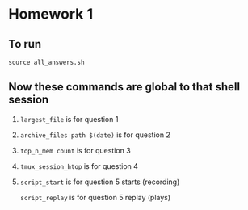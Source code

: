 # Homework 1

## To run 

```shell
source all_answers.sh
```

## Now these commands are global to that shell session

1. `largest_file` is for question 1

2. `archive_files path $(date)` is for question 2

3. `top_n_mem count` is for question 3

4. `tmux_session_htop` is for question 4

5. `script_start` is for question 5 starts (recording)

   `script_replay` is for question 5 replay (plays)

